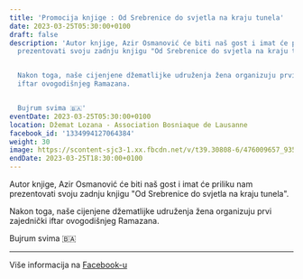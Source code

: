 ```yaml
---
title: 'Promocija knjige : Od Srebrenice do svjetla na kraju tunela'
date: 2023-03-25T05:30:00+0100
draft: false
description: 'Autor knjige, Azir Osmanović će biti naš gost i imat će priliku nam
  prezentovati svoju zadnju knjigu "Od Srebrenice do svjetla na kraju tunela".


  Nakon toga, naše cijenjene džematlijke udruženja žena organizuju prvi zajednički
  iftar ovogodišnjeg Ramazana.


  Bujrum svima 🇧🇦'
eventDate: 2023-03-25T05:30:00+0100
location: Džemat Lozana - Association Bosniaque de Lausanne
facebook_id: '1334994127064384'
weight: 30
image: https://scontent-sjc3-1.xx.fbcdn.net/v/t39.30808-6/476009657_935496042044329_8178626072168630847_n.jpg?_nc_cat=101&ccb=1-7&_nc_sid=9e60e4&_nc_ohc=WHgDpfK8q9sQ7kNvwFnxSqb&_nc_oc=AdnZh3oruvAxJ5yExmX0dxH8SM22PGVpxl_g7CCfNHPTkd1ZnUHHsnglKhsDbRAqOpU&_nc_zt=23&_nc_ht=scontent-sjc3-1.xx&edm=ABTKTjYEAAAA&_nc_gid=F07lv4F2-e9nNUF5nepstw&oh=00_AfNcLxA1fVP51401Gi16TUMRkjFR3FxeySq3uZ7SrzTHCA&oe=68594B9C
endDate: 2023-03-25T18:30:00+0100
---
```


Autor knjige, Azir Osmanović će biti naš gost i imat će priliku nam prezentovati svoju zadnju knjigu "Od Srebrenice do svjetla na kraju tunela".

Nakon toga, naše cijenjene džematlijke udruženja žena organizuju prvi zajednički iftar ovogodišnjeg Ramazana.

Bujrum svima 🇧🇦

---

Više informacija na [Facebook-u](https://facebook.com/events/1334994127064384)